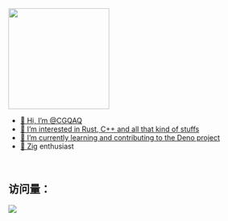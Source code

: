 <!---
CGQAQ/CGQAQ is a ✨ special ✨ repository because its `README.md` (this file) appears on your GitHub profile.
You can click the Preview link to take a look at your changes.
--->

<a   href="https://github.com/CGQAQ">
<img width="200px" height="200px"  src="https://github.com/CGQAQ/CGQAQ/assets/15936231/ab7d536e-8b6c-4c09-89a1-d80de1775515">
<br>

- 👋 Hi, I’m @CGQAQ</li>
- 👀 I’m interested in Rust, C++ and all that kind of stuffs</li>
- 🌱 I’m currently learning and contributing to the Deno project</li>
- 🚀 [Zig](https://github.com/ziglang/zig) enthusiast</li>
</a>
  

<br>

## 访问量： 
![](https://profile-counter.glitch.me/cgqaq/count.svg)
